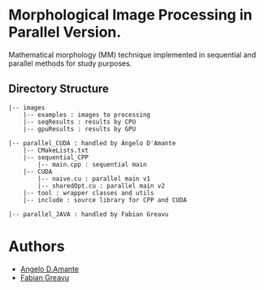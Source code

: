 # Morphological Image Processing in Parallel Version.
Mathematical morphology (MM) technique implemented in sequential and parallel methods for study purposes.

## Directory Structure
```
|-- images
    |-- examples : images to processing
    |-- seqResults : results by CPU
    |-- gpuResults : results by GPU
    
|-- parallel_CUDA : handled by Angelo D'Amante
    |-- CMakeLists.txt
    |-- sequential_CPP
        |-- main.cpp : sequential main
    |-- CUDA
        |-- naive.cu : parallel main v1
        |-- sharedOpt.cu : parallel main v2
    |-- tool : wrapper classes and utils
    |-- include : source library for CPP and CUDA
    
|-- parallel_JAVA : handled by Fabian Greavu
```

# Authors
+ <a href="https://github.com/AngeloDamante"> Angelo D.Amante </a>
+ <a href="https://github.com/fabian57fabian"> Fabian Greavu </a>
